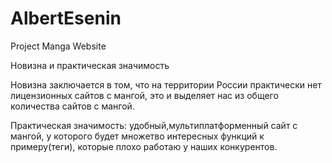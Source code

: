 # AlbertEsenin
Project Manga Website

Новизна и практическая значимость

Новизна заключается в том, что на территории России практически нет лицензионных сайтов с мангой, это и выделяет нас из общего количества сайтов с мангой.

Практическая значимость: удобный,мультиплатформенный сайт с мангой, у которого будет множетво интересных функций к примеру(теги), которые плохо работаю у наших конкурентов.
